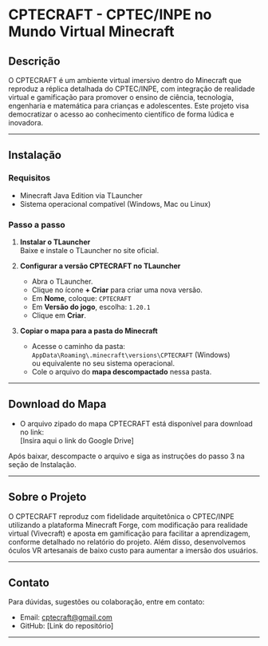 # CPTECRAFT - CPTEC/INPE no Mundo Virtual Minecraft

## Descrição
O CPTECRAFT é um ambiente virtual imersivo dentro do Minecraft que reproduz a réplica detalhada do CPTEC/INPE, com integração de realidade virtual e gamificação para promover o ensino de ciência, tecnologia, engenharia e matemática para crianças e adolescentes. Este projeto visa democratizar o acesso ao conhecimento científico de forma lúdica e inovadora.

---

## Instalação

### Requisitos
- Minecraft Java Edition via TLauncher
- Sistema operacional compatível (Windows, Mac ou Linux)

### Passo a passo

1. **Instalar o TLauncher**  
   Baixe e instale o TLauncher no site oficial.

2. **Configurar a versão CPTECRAFT no TLauncher**  
   - Abra o TLauncher.  
   - Clique no ícone **+ Criar** para criar uma nova versão.  
   - Em **Nome**, coloque: `CPTECRAFT`  
   - Em **Versão do jogo**, escolha: `1.20.1`  
   - Clique em **Criar**.

3. **Copiar o mapa para a pasta do Minecraft**  
   - Acesse o caminho da pasta:  
     `AppData\Roaming\.minecraft\versions\CPTECRAFT` (Windows)  
     ou equivalente no seu sistema operacional.  
   - Cole o arquivo do **mapa descompactado** nessa pasta.

---

## Download do Mapa

- O arquivo zipado do mapa CPTECRAFT está disponível para download no link:  
  [Insira aqui o link do Google Drive]

Após baixar, descompacte o arquivo e siga as instruções do passo 3 na seção de Instalação.

---

## Sobre o Projeto

O CPTECRAFT reproduz com fidelidade arquitetônica o CPTEC/INPE utilizando a plataforma Minecraft Forge, com modificação para realidade virtual (Vivecraft) e aposta em gamificação para facilitar a aprendizagem, conforme detalhado no relatório do projeto. Além disso, desenvolvemos óculos VR artesanais de baixo custo para aumentar a imersão dos usuários.

---

## Contato

Para dúvidas, sugestões ou colaboração, entre em contato:  
- Email: cptecraft@gmail.com
- GitHub: [Link do repositório]

---
